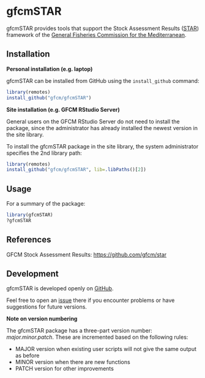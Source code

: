 gfcmSTAR
========

gfcmSTAR provides tools that support the Stock Assessment Results
([STAR](https://github.com/gfcm/star)) framework of the [General Fisheries
Commission for the Mediterranean](http://www.fao.org/gfcm/en/).

Installation
------------

**Personal installation (e.g. laptop)**

gfcmSTAR can be installed from GitHub using the `install_github` command:

```R
library(remotes)
install_github("gfcm/gfcmSTAR")
```

**Site installation (e.g. GFCM RStudio Server)**

General users on the GFCM RStudio Server do not need to install the package,
since the administrator has already installed the newest version in the site
library.

To install the gfcmSTAR package in the site library, the system administrator
specifies the 2nd library path:

```R
library(remotes)
install_github("gfcm/gfcmSTAR", lib=.libPaths()[2])
```

Usage
-----

For a summary of the package:

```R
library(gfcmSTAR)
?gfcmSTAR
```

References
----------

GFCM Stock Assessment Results: https://github.com/gfcm/star

Development
-----------

gfcmSTAR is developed openly on [GitHub](https://github.com/gfcm/gfcmSTAR).

Feel free to open an [issue](https://github.com/gfcm/gfcmSTAR/issues) there if
you encounter problems or have suggestions for future versions.

**Note on version numbering**

The gfcmSTAR package has a three-part version number: *major.minor.patch*. These
are incremented based on the following rules:

* MAJOR version when existing user scripts will not give the same output as
  before
* MINOR version when there are new functions
* PATCH version for other improvements
